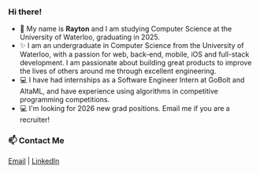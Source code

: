 ### Hi there!
- 🤝 My name is **Rayton** and I am studying Computer Science at the University of Waterloo, graduating in 2025. 
- ✨ I am an undergraduate in Computer Science from the University of Waterloo, with a passion for web, back-end, mobile, iOS and full-stack development. I am passionate about building great products to improve the lives of others around me through excellent engineering.
- 💻 I have had internships as a Software Engineer Intern at GoBolt and AltaML, and have experience using algorithms in competitive programming competitions.
- 💻 I'm looking for 2026 new grad positions. Email me if you are a recruiter!

### 📫 Contact Me 
[Email](mailto:raytonlin@gmail.com) | [LinkedIn](https://www.linkedin.com/in/raytonlin2002)

